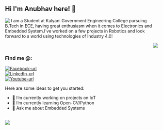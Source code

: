 ## Hi I'm Anubhav here! 👋
<kbd><img align=left src="https://github.com/anubhav666/anubhav666/assets/56502015/cab37978-c90c-49b7-b07b-3ccfebbb2959"></kbd>

I am a Student at Kalyani Government Engineering College pursuing B.Tech in ECE, having great enthusiasm when it comes to Electronics and Embedded System.I've worked on a few projects in Robotics and look forward to a world using technologies of Industry 4.0!
<!--
**anubhav666/anubhav666** is a ✨ _special_ ✨ repository because its `README.md` (this file) appears on your GitHub profile.
-->
<img align=right src="https://github-readme-stats.vercel.app/api/top-langs/?username=anubhav666&layout=pie&theme=transparent&show_icons=true"><br>

### Find me @:
<a href="https://www.facebook.com/anubhav.dutta.792"><img src="https://img.shields.io/badge/Facebook--white?style=for-the-badge&logo=Facebook&logoColor=white&labelColor=blue" alt="Facebook-url"></a></br>
<a href="https://www.linkedin.com/in/anubhav-dutta-408368191/"><img src="https://img.shields.io/badge/LinkedIn--lightblue?style=for-the-badge&logo=LinkedIn&logoColor=lightblue&labelColor=grey" alt="LinkedIn-url"></a></br>
<a href="https://www.youtube.com/@framework5880/"><img src="https://img.shields.io/badge/Youtube--red?style=for-the-badge&logo=Youtube&logoColor=red&labelColor=lightgrey" alt="Youtube-url"></a></br>

Here are some ideas to get you started:

- 🔭 I’m currently working on projects on IoT 
- 🌱 I’m currently learning Open-CV/Python
- 💬 Ask me about Embedded Systems
<br>
<img src="https://github.com/anubhav666/anubhav666/assets/56502015/baf250b0-4c82-4723-a3e5-7913b44819b1">


